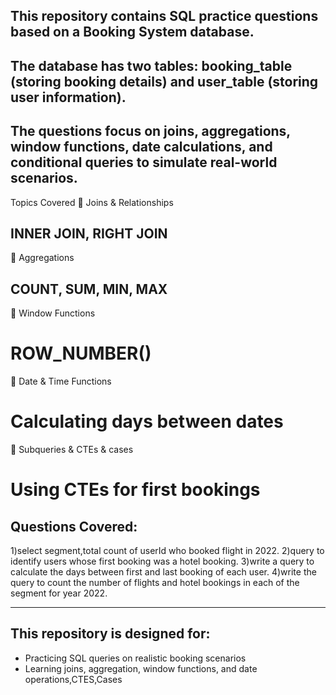 ## This repository contains SQL practice questions based on a Booking System database.
## The database has two tables: booking_table (storing booking details) and user_table (storing user information).

## The questions focus on joins, aggregations, window functions, date calculations, and conditional queries to simulate real-world scenarios.

Topics Covered
🔹 Joins & Relationships
## INNER JOIN, RIGHT JOIN

🔹 Aggregations
## COUNT, SUM, MIN, MAX

🔹 Window Functions
# ROW_NUMBER()

🔹 Date & Time Functions
# Calculating days between dates

🔹 Subqueries & CTEs & cases
# Using CTEs for first bookings

## Questions Covered:
 1)select segment,total count of userId who booked flight in 2022.
 2)query to identify users whose first booking was a hotel booking.
 3)write a query to calculate the days between first and last booking of each user.
 4)write the query to count the number of flights and hotel bookings in each of the segment for year 2022.


-----------
## This repository is designed for:
- Practicing SQL queries on realistic booking scenarios
- Learning joins, aggregation, window functions, and date operations,CTES,Cases
